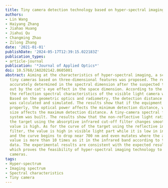 ```yaml
---
title: Tiny camera detection technology based on hyper-spectral imaging technology
authors:
- Lin Wang
- Haiyang Zhang
- Jiahao Huang
- Jiahui Qu
- Changming Zhao
- Zilong Zhang
date: '2021-01-01'
publishDate: '2024-05-17T12:39:15.022183Z'
publication_types:
- article-journal
publication: '*Journal of Applied Optics*'
doi: 10.5768/JAO202142.0605001
abstract: Aiming at the characteristics of hyper-spectral imaging, a scheme for detecting
  tiny cameras based on three-dimensional features was proposed. The results were
  accurately determined in the spectral dimension after the suspected target was screened
  out by the cat's eye effect in the space dimension. According to the camera structure,
  the reflection spectral characteristics of the visible light camera were analyzed.
  Based on the geometric optics and radiometry, the detection distance of the system
  was calculated and simulated. The results show that if the equipment is working
  properly, the optical power affects the minimum detection distance, while the target
  size affects the maximum detection distance. A tiny-camera spectral feature verification
  system was built. The results show that the non-reflective light ratio curve of
  the target using the absorptive infrared cut-off filter changes smoothly and the
  value is high. As for the curve of the target using the reflective infrared cut-off
  filter, the value is high in visible light part while it is low in infrared part,
  and the curve begins to drop near 700 nm and even mutates where the absolute slope
  value is more than 10 times as it in the infrared band according to the experimental
  data. The experimental results are consistent with the expected results of the analysis,
  which proves the feasibility of hyper-spectral imaging technology to detect tiny
  cameras.
tags:
- Hyper-spectrum
- Imaging spectrum
- Spectral characteristics
- Tiny camera
---
```

